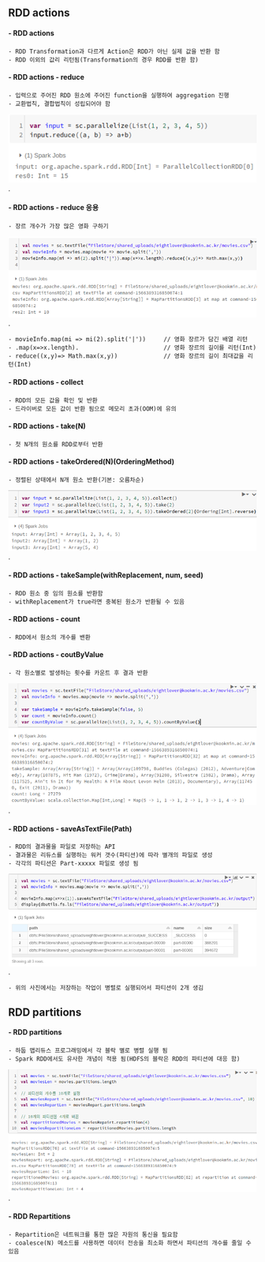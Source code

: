 <h2> RDD actions </h2>


#### - RDD actions
    - RDD Transformation과 다르게 Action은 RDD가 아닌 실제 값을 반환 함
    - RDD 이외의 값리 리턴됨(Transformation의 경우 RDD를 반환 함)

#### - RDD actions - reduce
    - 입력으로 주어진 RDD 원소에 주어진 function을 실행하여 aggregation 진행
    - 교환법칙, 결합법칙이 성립되어야 함

![Spark Core](https://github.com/daldalhada/bigdata/blob/main/images/spark/spark(10).png).


#### - RDD actions - reduce 응용
    - 장르 개수가 가장 많은 영화 구하기

![Spark Core](https://github.com/daldalhada/bigdata/blob/main/images/spark/spark(11).png).

    - movieInfo.map(mi => mi(2).split('|'))     // 영화 장르가 담긴 배열 리턴
    - .map(x=>x.length).                        // 영화 장르의 길이를 리턴(Int)
    - reduce((x,y)=> Math.max(x,y))             // 영화 장르의 길이 최대값을 리턴(Int)


#### - RDD actions - collect
    - RDD의 모든 값을 확인 및 반환
    - 드라이버로 모든 값이 반환 됨으로 메모리 초과(OOM)에 유의

#### - RDD actions - take(N)
    - 첫 N개의 원소를 RDD로부터 반환

#### - RDD actions - takeOrdered(N)(OrderingMethod)
    - 정렬된 상태에서 N개 원소 반환(기본: 오름차순)


![Spark Core](https://github.com/daldalhada/bigdata/blob/main/images/spark/spark(12).png).



#### - RDD actions - takeSample(withReplacement, num, seed)
    - RDD 원소 중 임의 원소를 반환함
    - withReplacement가 true라면 중복된 원소가 반환될 수 있음

#### - RDD actions - count
    - RDD에서 원소의 개수를 밴환

#### - RDD actions - coutByValue
    - 각 원소별로 발생하는 횟수를 카운트 후 결과 반환


![Spark Core](https://github.com/daldalhada/bigdata/blob/main/images/spark/spark(13).png).


#### - RDD actions - saveAsTextFile(Path)
    - RDD의 결과물을 파일로 저장하는 API
    - 결과물은 리듀스를 실행하는 워커 갯수(파티션)에 따라 별개의 파일로 생성
    - 각각의 파티션은 Part-xxxxx 파일로 생성 됨


![Spark Core](https://github.com/daldalhada/bigdata/blob/main/images/spark/spark(14).png).

    - 위의 사진에서는 저장하는 작업이 병렬로 실행되어서 파티션이 2개 생김



<h2> RDD partitions </h2>


#### - RDD partitions
    - 하둡 맵리듀스 프로그래밍에서 각 블락 별로 병렬 실행 됨
    - Spark RDD에서도 유사한 개념이 적용 됨(HDFS의 블락은 RDD의 파티션에 대응 함)

![Spark Core](https://github.com/daldalhada/bigdata/blob/main/images/spark/spark(15).png).


#### - RDD Repartitions
    - Repartition은 네트워크를 통한 많은 자원의 통신을 필요함
    - coalesce(N) 메소드를 사용하면 데이터 전송을 최소화 하면서 파티션의 개수를 줄일 수 있음